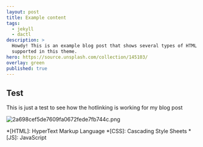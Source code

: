 ```yaml
---
layout: post
title: Example content
tags:
  - jekyll
  - dactl
description: >
  Howdy! This is an example blog post that shows several types of HTML content
  supported in this theme.
hero: https://source.unsplash.com/collection/145103/
overlay: green
published: true
---
```





## Test

This is just a test to see how the hotlinking is working for my blog post

![2a698cef5de7609fa0672fede7fb744c.png](:/ae7a5ab1e7e148dea336a01c55bfa15b)


*[HTML]: HyperText Markup Language
*[CSS]: Cascading Style Sheets
*[JS]: JavaScript

